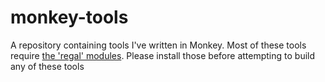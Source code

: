 # monkey-tools
A repository containing tools I've written in Monkey. Most of these tools require [the 'regal' modules](https://github.com/Regal-Internet-Brothers/regal-modules#regal-modules). Please install those before attempting to build any of these tools
